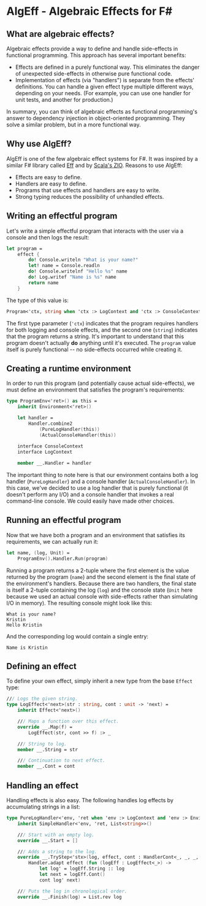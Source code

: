 # AlgEff - Algebraic Effects for F#
## What are algebraic effects?
Algebraic effects provide a way to define and handle side-effects in  functional programming. This approach has several important benefits:
* Effects are defined in a purely functional way. This eliminates the danger of unexpected side-effects in otherwise pure functional code.
* Implementation of effects (via "handlers") is separate from the effects' definitions. You can handle a given effect type multiple different ways, depending on your needs. (For example, you can use one handler for unit tests, and another for production.)

In summary, you can think of algebraic effects as functional programming's answer to dependency injection in object-oriented programming. They solve a similar problem, but in a more functional way.
## Why use AlgEff?
AlgEff is one of the few algebraic effect systems for F#. It was inspired by a similar F# library called [Eff](https://github.com/palladin/Eff) and by [Scala's ZIO](https://zio.dev/). Reasons to use AlgEff:
* Effects are easy to define.
* Handlers are easy to define.
* Programs that use effects and handlers are easy to write.
* Strong typing reduces the possibility of unhandled effects.
## Writing an effectful program
Let's write a simple effectful program that interacts with the user via a console and then logs the result:
```fsharp
let program =
    effect {
        do! Console.writeln "What is your name?"
        let! name = Console.readln
        do! Console.writelnf "Hello %s" name
        do! Log.writef "Name is %s" name
        return name
    }
```
The type of this value is:
```fsharp
Program<'ctx, string when 'ctx :> LogContext and 'ctx :> ConsoleContext>
```
The first type parameter (`'ctx`) indicates that the program requires handlers for both logging and console effects, and the second one (`string`) indicates that the program returns a string. It's important to understand that this program doesn't actually **do** anything until it's executed. The `program` value itself is purely functional -- no side-effects occurred while creating it.
## Creating a runtime environment
In order to run this program (and potentially cause actual side-effects), we must define an environment that satisfies the program's requirements:
```fsharp
type ProgramEnv<'ret>() as this =
    inherit Environment<'ret>()

    let handler =
        Handler.combine2
            (PureLogHandler(this))
            (ActualConsoleHandler(this))
    
    interface ConsoleContext
    interface LogContext

    member __.Handler = handler
```
The important thing to note here is that our environment contains both a log handler (`PureLogHandler`) and a console handler (`ActualConsoleHandler`). In this case, we've decided to use a log handler that is purely functional (it doesn't perform any I/O) and a console handler that invokes a real command-line console. We could easily have made other choices.
## Running an effectful program
Now that we have both a program and an environment that satisfies its requirements, we can actually run it:
```fsharp
let name, (log, Unit) =
    ProgramEnv().Handler.Run(program)
```
Running a program returns a 2-tuple where the first element is the value returned by the program (`name`) and the second element is the final state of the environment's handlers. Because there are two handlers, the final state is itself a 2-tuple containing the log (`log`) and the console state (`Unit` here because we used an actual console with side-effects rather than simulating I/O in memory). The resulting console might look like this:
```
What is your name?
Kristin
Hello Kristin
```
And the corresponding log would contain a single entry:
```
Name is Kristin
```
## Defining an effect
To define your own effect, simply inherit a new type from the base `Effect` type:
```fsharp
/// Logs the given string.
type LogEffect<'next>(str : string, cont : unit -> 'next) =
    inherit Effect<'next>()

    /// Maps a function over this effect.
    override __.Map(f) =
        LogEffect(str, cont >> f) :> _

    /// String to log.
    member __.String = str

    /// Continuation to next effect.
    member __.Cont = cont
```
## Handling an effect
Handling effects  is also easy. The following handles log effects by accumulating strings in a list:
```fsharp
type PureLogHandler<'env, 'ret when 'env :> LogContext and 'env :> Environment<'ret>>(env : 'env) =
    inherit SimpleHandler<'env, 'ret, List<string>>()

    /// Start with an empty log.
    override __.Start = []

    /// Adds a string to the log.
    override __.TryStep<'stx>(log, effect, cont : HandlerCont<_, _, _, 'stx>) =
        Handler.adapt effect (fun (logEff : LogEffect<_>) ->
            let log' = logEff.String :: log
            let next = logEff.Cont()
            cont log' next)

    /// Puts the log in chronological order.
    override __.Finish(log) = List.rev log
```
<!--stackedit_data:
eyJoaXN0b3J5IjpbLTIwMDE0MDM4MTUsMTYwMzgxMTUwNSwtNj
EzNjgzMzA0LDE2NzkyOTg1OTAsMzU2MzM4NDM5LC0xNjIxMzk3
MTM4XX0=
-->